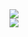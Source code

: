 <picture>
  <source
    srcset="https://github-readme-stats-n1ck120.vercel.app/api?username=pedrohrqphp&show_icons=true&theme=github_dark&border_radius=30&include_all_commits=true&count_private=true"
    media="(prefers-color-scheme: dark)"
  />
  <source
    srcset="https://github-readme-stats-n1ck120.vercel.app/api?username=pedrohrqphp&show_icons=true&theme=graywhite&border_radius=30&include_all_commits=true&count_private=true"
    media="(prefers-color-scheme: light)"
  />
  <img src="https://github-readme-stats-n1ck120.vercel.app/api?username=pedrohrqphp&show_icons=true" /> 
</picture>
<br>
<picture>
  <source
    srcset="https://github-readme-stats-n1ck120.vercel.app/api/top-langs/?username=pedrohrqphp&layout=compact&theme=github_dark&border_radius=30"
    media="(prefers-color-scheme: dark)"
  />
  <source
    srcset="https://github-readme-stats-n1ck120.vercel.app/api/top-langs/?username=pedrohrqphp&layout=compact&theme=graywhite&border_radius=30"
    media="(prefers-color-scheme: light)"
  />
  <img src=https://github-readme-stats-n1ck120.vercel.app/api?username=pedrohrqphp&show_icons=true" />
</picture>
